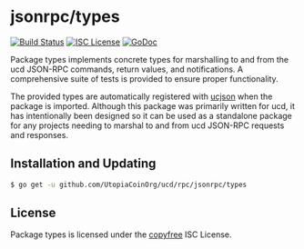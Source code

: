 jsonrpc/types
=============

[![Build Status](https://travis-ci.org/Utopia/ucd.png?branch=master)](https://travis-ci.org/Utopia/ucd)
[![ISC License](https://img.shields.io/badge/license-ISC-blue.svg)](http://copyfree.org)
[![GoDoc](https://img.shields.io/badge/godoc-reference-blue.svg)](https://godoc.org/github.com/UtopiaCoinOrg/ucd/rpc/jsonrpc/types)

Package types implements concrete types for marshalling to and from the ucd
JSON-RPC commands, return values, and notifications.  A comprehensive suite of
tests is provided to ensure proper functionality.

The provided types are automatically registered with
[ucjson](https://github.com/UtopiaCoinOrg/ucd/tree/master/ucjson) when the package
is imported.  Although this package was primarily written for ucd, it has
intentionally been designed so it can be used as a standalone package for any
projects needing to marshal to and from ucd JSON-RPC requests and responses.

## Installation and Updating

```bash
$ go get -u github.com/UtopiaCoinOrg/ucd/rpc/jsonrpc/types
```

## License

Package types is licensed under the [copyfree](http://copyfree.org) ISC License.
